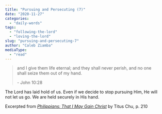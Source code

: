 ```yaml
---
title: "Pursuing and Persecuting (7)"
date: "2020-11-27"
categories: 
  - "daily-words"
tags: 
  - "following-the-lord"
  - "loving-the-lord"
slug: "pursuing-and-persecuting-7"
author: "Caleb Ziamba"
mediaType: 
  - "read"
---
```


> and I give them life eternal; and they shall never perish, and no one shall seize them out of my hand.
> 
> \- John 10:28

The Lord has laid hold of us. Even if we decide to stop pursuing Him, He will not let us go. We are held securely in His hand.

Excerpted from _[Philippians: That I May Gain Christ](https://www.asweetsavor.org/book-philippians/)_ by Titus Chu, p. 210
